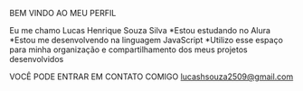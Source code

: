 BEM VINDO AO MEU PERFIL

Eu me chamo Lucas Henrique Souza Silva
*Estou estudando no Alura
*Estou me desenvolvendo na linguagem JavaScript
*Utilizo esse espaço para minha organização e compartilhamento dos meus projetos desenvolvidos

VOCÊ PODE ENTRAR EM CONTATO COMIGO
lucashsouza2509@gmail.com
